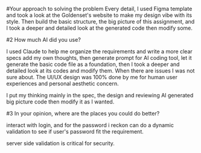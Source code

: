 #Your approach to solving the problem
Every detail, I used Figma template and took a look at the Goldenset's website to make my design vibe with its style. Then build the basic structure, the big picture of this assignment, and I took a deeper and detailed look at the generated code then modify some.

#2 How much AI did you use?

I used Claude to help me organize the requirements and write a more clear specs add my own thoughts, then generate prompt for AI coding tool, let it generate the basic code file as a foundation, then I took a deeper and detailed look at its codes and modify them. When there are issues I was not sure about. The UI/UX design was 100% done by me for human user experiences and personal aesthetic concern.

I put my thinking mainly in the spec, the design and reviewing AI generated big picture code then modify it as I wanted.

#3 In your opinion, where are the places you could do better?

interact with login, and for the password i reckon can do a dynamic validation to see if user's password fit the requirement.

server side validation is critical for security.
